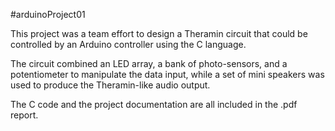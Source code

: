 #arduinoProject01

This project was a team effort to design a Theramin circuit that could be controlled by an Arduino controller using the C language. 

The circuit combined an LED array, a bank of photo-sensors, and a potentiometer to manipulate the data input, while a set of mini speakers was used to produce the Theramin-like audio output.   

The C code and the project documentation are all included in the .pdf report.
